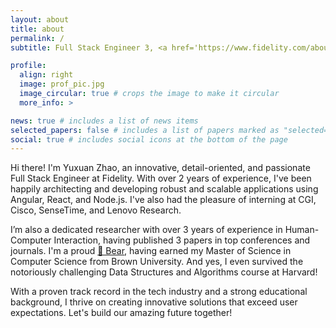 ```yaml
---
layout: about
title: about
permalink: /
subtitle: Full Stack Engineer 3, <a href='https://www.fidelity.com/about-fidelity/our-company'>Fidelity</a> 

profile:
  align: right
  image: prof_pic.jpg
  image_circular: true # crops the image to make it circular
  more_info: >

news: true # includes a list of news items
selected_papers: false # includes a list of papers marked as "selected={true}"
social: true # includes social icons at the bottom of the page
---
```




Hi there! I'm Yuxuan Zhao, an innovative, detail-oriented, and passionate Full Stack Engineer at Fidelity. With over 2 years of experience, I've been happily architecting and developing robust and scalable applications using Angular, React, and Node.js. I've also had the pleasure of interning at CGI, Cisco, SenseTime, and Lenovo Research.

I’m also a dedicated researcher with over 3 years of experience in Human-Computer Interaction, having published 3 papers in top conferences and journals. I'm a proud <a href='https://www.brown.edu'>🐻 Bear</a>, having earned my Master of Science in Computer Science from Brown University. And yes, I even survived the notoriously challenging Data Structures and Algorithms course at Harvard!

With a proven track record in the tech industry and a strong educational background, I thrive on creating innovative solutions that exceed user expectations. Let's build our amazing future together!